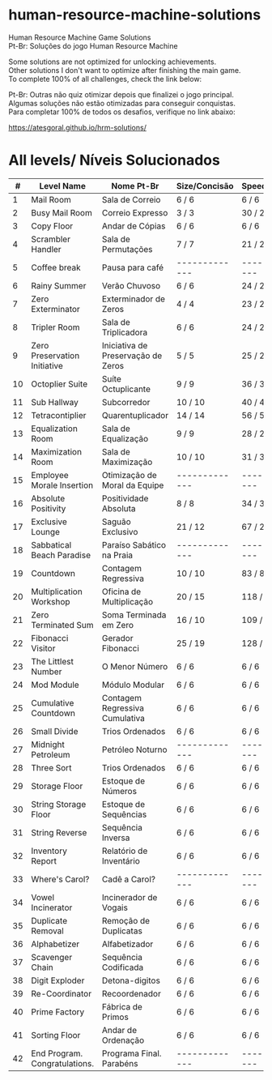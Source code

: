 # human-resource-machine-solutions

Human Resource Machine Game Solutions
<br />
Pt-Br: Soluções do jogo Human Resource Machine

Some solutions are not optimized for unlocking achievements.
<br />
Other solutions I don't want to optimize after finishing the main game.
<br />
To complete 100% of all challenges, check the link below:
<br />

Pt-Br: Outras não quiz otimizar depois que finalizei o jogo principal.
<br />
Algumas soluções não estão otimizadas para conseguir conquistas.
<br />
Para completar 100% de todos os desafios, verifique no link abaixo:

https://atesgoral.github.io/hrm-solutions/

# All levels/ Níveis Solucionados
| #   | Level Name                       |  Nome Pt-Br                           | Size/Concisão | Speed/Velocidade |
| --- | -------------------------------- | ------------------------------------- | ------------- | ---------------- |
| 1   | Mail Room                        |  Sala de Correio                      | 6 / 6         | 6 / 6 |
| 2   | Busy Mail Room                   |  Correio Expresso                     | 3 / 3         | 30 / 25 |
| 3   | Copy Floor                       |  Andar de Cópias                      | 6 / 6         | 6 / 6 |
| 4   | Scrambler Handler                |  Sala de Permutações                  | 7 / 7         | 21 / 21 |
| 5   | Coffee break                     |  Pausa para café                      | ------------- | ---------------- |
| 6   | Rainy Summer                     |  Verão Chuvoso                        | 6 / 6         | 24 / 24 |
| 7   | Zero Exterminator                |  Exterminador de Zeros                | 4 / 4         | 23 / 23 |
| 8   | Tripler Room                     |  Sala de Triplicadora                 | 6 / 6         | 24 / 24 |
| 9   | Zero Preservation Initiative     |  Iniciativa de Preservação de Zeros   | 5 / 5         | 25 / 25 |
| 10  | Octoplier Suite                  |  Suíte Octuplicante                   | 9 / 9         | 36 / 36 |
| 11  | Sub Hallway                      |  Subcorredor                          | 10 / 10       | 40 / 40 |
| 12  | Tetracontiplier                  |  Quarentuplicador                     | 14 / 14       | 56 / 56 |
| 13  | Equalization Room                |  Sala de Equalização                  | 9 / 9         | 28 / 27 |
| 14  | Maximization Room                |  Sala de Maximização                  | 10 / 10       | 31 / 31 |
| 15  | Employee Morale Insertion        |  Otimização de Moral da Equipe        | ------------- | ---------------- |
| 16  | Absolute Positivity              |  Positividade Absoluta                | 8 / 8         | 34 / 36 |
| 17  | Exclusive Lounge                 |  Saguão Exclusivo                     | 21 / 12       | 67 / 28 |
| 18  | Sabbatical Beach Paradise        |  Paraíso Sabático na Praia            | ------------- | ---------------- |
| 19  | Countdown                        |  Contagem Regressiva                  | 10 / 10       | 83 / 82 |
| 20  | Multiplication Workshop          |  Oficina de Multiplicação             | 20 / 15       | 118 / 109 |
| 21  | Zero Terminated Sum              |  Soma Terminada em Zero               | 16 / 10       | 109 / 72 |
| 22  | Fibonacci Visitor                |  Gerador Fibonacci                    | 25 / 19       | 128 / 156 |
| 23  | The Littlest Number              |  O Menor Número                       | 6 / 6         | 6 / 6 |
| 24  | Mod Module                       |  Módulo Modular                       | 6 / 6         | 6 / 6 |
| 25  | Cumulative Countdown             |  Contagem Regressiva Cumulativa       | 6 / 6         | 6 / 6 |
| 26  | Small Divide                     |  Trios Ordenados                      | 6 / 6         | 6 / 6 |
| 27  | Midnight Petroleum               |  Petróleo Noturno                     | ------------- | ---------------- |
| 28  | Three Sort                       |  Trios Ordenados                      | 6 / 6         | 6 / 6 |
| 29  | Storage Floor                    |  Estoque de Números                   | 6 / 6         | 6 / 6 |
| 30  | String Storage Floor             |  Estoque de Sequências                | 6 / 6         | 6 / 6 |
| 31  | String Reverse                   |  Sequência Inversa                    | 6 / 6         | 6 / 6 |
| 32  | Inventory Report                 |  Relatório de Inventário              | 6 / 6         | 6 / 6 |
| 33  | Where's Carol?                   |  Cadê a Carol?                        | ------------- | ---------------- |
| 34  | Vowel Incinerator                |  Incinerador de Vogais                | 6 / 6         | 6 / 6 |
| 35  | Duplicate Removal                |  Remoção de Duplicatas                | 6 / 6         | 6 / 6 |
| 36  | Alphabetizer                     |  Alfabetizador                        | 6 / 6         | 6 / 6 |
| 37  | Scavenger Chain                  |  Sequência Codificada                 | 6 / 6         | 6 / 6 |
| 38  | Digit Exploder                   |  Detona-digitos                       | 6 / 6         | 6 / 6 |
| 39  | Re-Coordinator                   |  Recoordenador                        | 6 / 6         | 6 / 6 |
| 40  | Prime Factory                    |  Fábrica de Primos                    | 6 / 6         | 6 / 6 |
| 41  | Sorting Floor                    |  Andar de Ordenação                   | 6 / 6         | 6 / 6 |
| 42  | End Program. Congratulations.    |  Programa Final. Parabéns             | ------------- | ---------------- |

